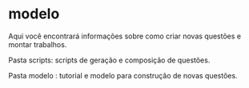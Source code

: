 modelo
======

Aqui você encontrará informações sobre como criar novas questões e montar trabalhos.

Pasta scripts: scripts de geração e composição de questões.

Pasta modelo : tutorial e modelo para construção de novas questões.
